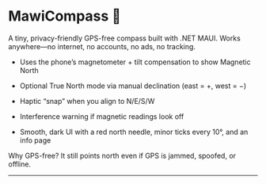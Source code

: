 ﻿# MawiCompass 🧭

A tiny, privacy-friendly GPS-free compass built with .NET MAUI.
Works anywhere—no internet, no accounts, no ads, no tracking.

- Uses the phone’s magnetometer + tilt compensation to show Magnetic North

- Optional True North mode via manual declination (east = +, west = −)

- Haptic “snap” when you align to N/E/S/W

- Interference warning if magnetic readings look off

- Smooth, dark UI with a red north needle, minor ticks every 10°, and an info page

Why GPS-free? It still points north even if GPS is jammed, spoofed, or offline.

--- 


